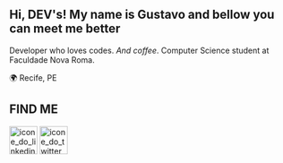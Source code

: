 ## Hi, DEV's! My name is Gustavo and bellow you can meet me better

Developer who loves codes. *And coffee*. Computer Science student at Faculdade Nova Roma. 

:earth_africa:  Recife, PE <br/>


## FIND ME
<p>
  <a href="https://www.linkedin.com/in/gustavoalexandre1/"><img src="https://cdn-icons-png.flaticon.com/512/3536/3536505.png" width="50" alt="icone_do_linkedin"></a>
  <a href="https://twitter.com/gustavoalexxs"><img src="https://cdn-icons-png.flaticon.com/512/3256/3256013.png" width="50" alt="icone_do_twitter"></a>
</p>

